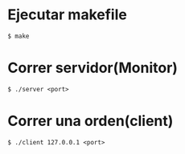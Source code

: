 # Ejecutar makefile
```$ make```

# Correr servidor(Monitor)
```$ ./server <port>```

# Correr una orden(client)
```$ ./client 127.0.0.1 <port>```